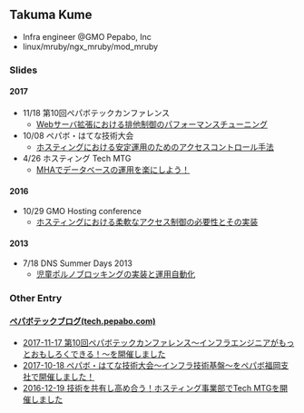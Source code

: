 ## Takuma Kume

- Infra engineer @GMO Pepabo, Inc
- linux/mruby/ngx_mruby/mod_mruby

### Slides

#### 2017

- 11/18 第10回ペパボテックカンファレンス
  - <u>[Webサーバ拡張における排他制御のパフォーマンスチューニング](https://speakerdeck.com/takumakume/performance-tuning-of-exclusive-control-in-web-server-extension)</u>
- 10/08 ペパボ・はてな技術大会
  - <u>[ホスティングにおける安定運用のためのアクセスコントロール手法](https://speakerdeck.com/takumakume/mhadedetabesufalseyun-yong-wole-nisiyou-1)</u>
- 4/26 ホスティング Tech MTG
  - <u>[MHAでデータベースの運用を楽にしよう！](https://speakerdeck.com/takumakume/hosuteinguniokeruan-ding-yun-yong-falsetamefalseakusesukontororushou-fa)</u>

#### 2016

- 10/29 GMO Hosting conference
  - <u>[ホスティングにおける柔軟なアクセス制御の必要性とその実装](https://speakerdeck.com/takumakume/hoscon2016-shibuya-takumakume)</u>

#### 2013

- 7/18 DNS Summer Days 2013
  - <u>[児童ポルノブロッキングの実装と運用自動化](https://speakerdeck.com/takumakume/implementation-and-operation-automation-of-child-porn-blocking)</u>

<style type="text/css">
.post-meta { display: none; }
</style>

### Other Entry

#### [ペパボテックブログ(tech.pepabo.com)](https://tech.pepabo.com/)

- [2017-11-17 第10回ペパボテックカンファレンス～インフラエンジニアがもっとおもしろくできる！～を開催しました](https://tech.pepabo.com/2017/11/17/pbtech-10th-report/)
- [2017-10-18 ペパボ・はてな技術大会〜インフラ技術基盤〜をペパボ福岡支社で開催しました！](https://tech.pepabo.com/2017/10/18/papabo-hatena-report/)
- [2016-12-19 技術を共有し高め合う！ホスティング事業部でTech MTGを開催しました](https://tech.pepabo.com/2016/12/19/hosting-tech-mtg-report-01/)
